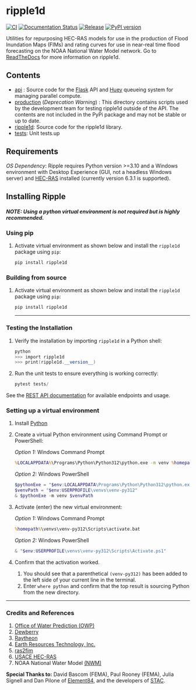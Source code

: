 # ripple1d
[![CI](https://github.com/dewberry/ripple1d/actions/workflows/ci.yaml/badge.svg?branch=main)](https://github.com/dewberry/ripple1d/actions/workflows/ci.yaml)
[![Documentation Status](https://readthedocs.org/projects/ripple1d/badge/?version=latest)](https://ripple1d.readthedocs.io/en/latest/?badge=latest)
[![Release](https://github.com/dewberry/ripple1d/actions/workflows/release.yaml/badge.svg)](https://github.com/dewberry/ripple1d/actions/workflows/release.yaml)
[![PyPI version](https://badge.fury.io/py/ripple1d.svg)](https://badge.fury.io/py/ripple1d)

Utilities for repurposing HEC-RAS models for use in the production of Flood Inundation Maps (FIMs) and rating curves for use in near-real time flood forecasting on the NOAA National Water Model network. Go to [ReadTheDocs](http://ripple1d.readthedocs.io/) for more information on ripple1d.

## Contents

 - [api](api/) : Source code for the [Flask](https://flask.palletsprojects.com/en/3.0.x/) API and [Huey](https://huey.readthedocs.io/en/latest/) queueing system for managing parallel compute. 
 - [production](production/) (*Deprecation Warning*) : This directory contains scripts used by the development team for testing ripple1d outside of the API. The contents are not included in the PyPi package and may not be stable or up to date. 
 - [ripple1d](ripple1d/): Source code for the ripple1d library.
 - [tests](tests/): Unit tests.up


## Requirements

*OS Dependency*: Ripple requires Python version >=3.10 and a Windows environment with Desktop Experience (GUI, not a headless Windows server) and [HEC-RAS](https://www.hec.usace.army.mil/software/hec-ras/download.aspx) installed (currently version 6.3.1 is supported).


## Installing Ripple

##### *NOTE: Using a python virtual environment is not required but is highly recommended.*

### Using pip

1. Activate virtual environment as shown below and install the `ripple1d` package using `pip`:

    ```powershell
    pip install ripple1d
    ```

### Building from source 

1. Activate virtual environment as shown below and install the `ripple1d` package using `pip`:

    ```powershell
    pip install ripple1d
    ```

    ---

### Testing the Installation

1. Verify the installation by importing `ripple1d` in a Python shell:
    ```powershell
    python
    >>> import ripple1d
    >>> print(ripple1d.__version__)
    ```

2. Run the unit tests to ensure everything is working correctly:
    ```powershell
    pytest tests/
    ```

See the [REST API documentation](docs/api/README.rst) for available endpoints and usage.

### Setting up a virtual environment

1. Install [Python](https://www.python.org/downloads/)
2. Create a virtual Python environment using Command Prompt or PowerShell:
    
    *Option 1:* Windows Command Prompt
    ```bat
    %LOCALAPPDATA%\Programs\Python\Python312\python.exe -m venv %homepath%\venvs\venv-py312
    ```

    *Option 2:* Windows PowerShell
    ```powershell
    $pythonExe = "$env:LOCALAPPDATA\Programs\Python\Python312\python.exe"
    $venvPath = "$env:USERPROFILE\venvs\venv-py312"
    & $pythonExe -m venv $venvPath
    ```

3. Activate (enter) the new virtual environment:

    *Option 1:* Windows Command Prompt
    ```bat
    %homepath%\venvs\venv-py312\Scripts\activate.bat
    ```

    *Option 2:* Windows PowerShell
    ```powershell
    & "$env:USERPROFILE\venvs\venv-py312\Scripts\Activate.ps1"
    ```

4. Confirm that the activation worked.
    1. You should see that a parenthetical `(venv-py312)` has been added to the left side of your current line in the terminal.
    2. Enter `where python` and confirm that the top result is sourcing Python from the new directory.

---


### Credits and References
1. [Office of Water Prediction (OWP)](https://water.noaa.gov/)
1. [Dewberry](https://www.dewberry.com/)
1. [Raytheon](https://www.rtx.com/)
1. [ Earth Resources Technology, Inc.](https://www.ertcorp.com/)
1. [ras2fim](https://github.com/NOAA-OWP/ras2fim)
1. [USACE HEC-RAS](https://www.hec.usace.army.mil/software/hec-ras/)
1. NOAA National Water Model [(NWM)](https://water.noaa.gov/about/nwm)




**Special Thanks to:** David Bascom (FEMA), Paul Rooney (FEMA),  Julia Signell and Dan Pilone of [Element84](https://www.element84.com/), and the developers of [STAC](https://stacspec.org/en).